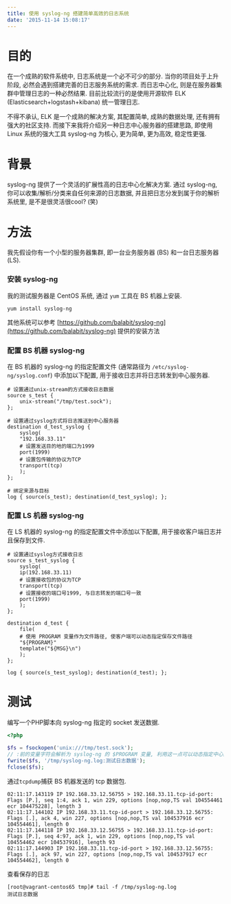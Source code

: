 ```yaml
---
title: 使用 syslog-ng 搭建简单高效的日志系统
date: '2015-11-14 15:08:17'
---
```


# 目的

在一个成熟的软件系统中, 日志系统是一个必不可少的部分. 当你的项目处于上升阶段, 必然会遇到搭建完善的日志服务系统的需求. 而日志中心化, 则是在服务器集群中管理日志的一种必然结果. 目前比较流行的是使用开源软件 ELK (Elasticsearch+logstash+kibana) 统一管理日志.

不得不承认, ELK 是一个成熟的解决方案, 其配置简单, 成熟的数据处理, 还有拥有强大的社区支持. 而接下来我将介绍另一种日志中心服务器的搭建思路, 即使用 Linux 系统的强大工具 syslog-ng 为核心, 更为简单, 更为高效, 稳定性更强.

# 背景

syslog-ng 提供了一个灵活的扩展性高的日志中心化解决方案. 通过 syslog-ng, 你可以收集/解析/分类来自任何来源的日志数据, 并且把日志分发到属于你的解析系统里, 是不是很灵活很cool? (笑)

# 方法

我先假设你有一个小型的服务器集群, 即一台业务服务器 (BS) 和一台日志服务器 (LS).

### 安装 syslog-ng

我的测试服务器是 CentOS 系统, 通过 `yum` 工具在 BS 机器上安装.

```shell
yum install syslog-ng
```

其他系统可以参考 [https://github.com/balabit/syslog-ng](https://github.com/balabit/syslog-ng) 提供的安装方法

### 配置 BS 机器 syslog-ng

在 BS 机器的 syslog-ng 的指定配置文件 (通常路径为 `/etc/syslog-ng/syslog.conf`) 中添加以下配置, 用于接收日志并将日志转发到中心服务器.

```
# 设置通过unix-stream的方式接收日志数据
source s_test {
	unix-stream("/tmp/test.sock");
};

# 设置通过syslog方式将日志推送到中心服务器
destination d_test_syslog {
	syslog(
	"192.168.33.11"
	# 设置发送目的地的端口为1999
	port(1999)
	# 设置包传输的协议为TCP
	transport(tcp)
	);
};

# 绑定来源与目标
log { source(s_test); destination(d_test_syslog); };
```

### 配置 LS 机器 syslog-ng

在 LS 机器的 syslog-ng 的指定配置文件中添加以下配置, 用于接收客户端日志并且保存到文件.

```
# 设置通过syslog方式接收日志
source s_test_syslog {
    syslog(
    ip(192.168.33.11)
    # 设置接收包的协议为TCP
    transport(tcp)
    # 设置接收的端口号1999, 与日志转发的端口号一致
    port(1999)
    );
};

destination d_test {
    file(
    # 使用 PROGRAM 变量作为文件路径, 使客户端可以动态指定保存文件路径
    "${PROGRAM}"
    template("${MSG}\n")
    );
};

log { source(s_test_syslog); destination(d_test); };
```

# 测试

编写一个PHP脚本向 syslog-ng 指定的 socket 发送数据.

```php
<?php

$fs = fsockopen('unix:///tmp/test.sock');
// :前的变量字符会解析为 syslog-ng 的 $PROGRAM 变量, 利用这一点可以动态指定中心服务器接收日志的路径
fwrite($fs, '/tmp/syslog-ng.log:测试日志数据');
fclose($fs);
```

通过`tcpdump`捕获 BS 机器发送的 tcp 数据包.

```
02:11:17.143119 IP 192.168.33.12.56755 > 192.168.33.11.tcp-id-port: Flags [P.], seq 1:4, ack 1, win 229, options [nop,nop,TS val 104554461 ecr 104475228], length 3
02:11:17.144102 IP 192.168.33.11.tcp-id-port > 192.168.33.12.56755: Flags [.], ack 4, win 227, options [nop,nop,TS val 104537916 ecr 104554461], length 0
02:11:17.144118 IP 192.168.33.12.56755 > 192.168.33.11.tcp-id-port: Flags [P.], seq 4:97, ack 1, win 229, options [nop,nop,TS val 104554462 ecr 104537916], length 93
02:11:17.144903 IP 192.168.33.11.tcp-id-port > 192.168.33.12.56755: Flags [.], ack 97, win 227, options [nop,nop,TS val 104537917 ecr 104554462], length 0
```

查看保存的日志

```shell
[root@vagrant-centos65 tmp]# tail -f /tmp/syslog-ng.log
测试日志数据
```
